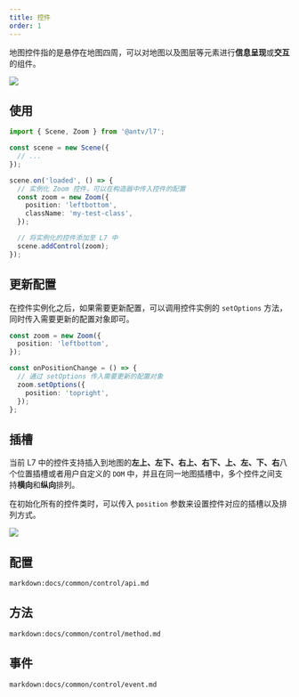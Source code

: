 ```yaml
---
title: 控件
order: 1
---
```


地图控件指的是悬停在地图四周，可以对地图以及图层等元素进行**信息呈现**或**交互**的组件。

![](https://gw.alipayobjects.com/mdn/rms_816329/afts/img/A*zgFeTocc-_oAAAAAAAAAAAAAARQnAQ)

## 使用

```ts
import { Scene, Zoom } from '@antv/l7';

const scene = new Scene({
  // ...
});

scene.on('loaded', () => {
  // 实例化 Zoom 控件，可以在构造器中传入控件的配置
  const zoom = new Zoom({
    position: 'leftbottom',
    className: 'my-test-class',
  });

  // 将实例化的控件添加至 L7 中
  scene.addControl(zoom);
});
```

## 更新配置

在控件实例化之后，如果需要更新配置，可以调用控件实例的 `setOptions` 方法，同时传入需要更新的配置对象即可。

```ts
const zoom = new Zoom({
  position: 'leftbottom',
});

const onPositionChange = () => {
  // 通过 setOptions 传入需要更新的配置对象
  zoom.setOptions({
    position: 'topright',
  });
};
```

## 插槽

当前 L7 中的控件支持插入到地图的**左上、左下、右上、右下、上、左、下、右**八个位置插槽或者用户自定义的 `DOM` 中，并且在同一地图插槽中，多个控件之间支持**横向**和**纵向**排列。

在初始化所有的控件类时，可以传入 `position` 参数来设置控件对应的插槽以及排列方式。

![](https://gw.alipayobjects.com/mdn/rms_816329/afts/img/A*BfG1TI231ysAAAAAAAAAAAAAARQnAQ)

## 配置

`markdown:docs/common/control/api.md`

## 方法

`markdown:docs/common/control/method.md`

## 事件

`markdown:docs/common/control/event.md`
